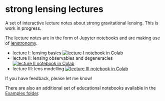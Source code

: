 # strong lensing lectures
A set of interactive lecture notes about strong gravitational lensing. This is work in progress.

The lecture notes are in the form of Jupyter notebooks and are making use of [lenstronomy](https://github.com/sibirrer/lenstronomy).


- lecture I: lensing basics [![lecture I notebook in Colab](https://colab.research.google.com/assets/colab-badge.svg)](https://colab.research.google.com/github/sibirrer/strong_lensing_lectures/blob/main/Lectures/lensing_basics_I.ipynb)
- lecture II: lensing observables and degeneracies [![lecture II notebook in Colab](https://colab.research.google.com/assets/colab-badge.svg)](https://colab.research.google.com/github/sibirrer/strong_lensing_lectures/blob/main/Lectures/lensing_observables_II.ipynb)
- lecture III: lens modelling [![lecture III notebook in Colab](https://colab.research.google.com/assets/colab-badge.svg)](https://colab.research.google.com/github/sibirrer/strong_lensing_lectures/blob/main/Lectures/einstein_ring_III.ipynb)

If you have feedback, please let me know!


There are also an additional set of educational notebooks available in the [Examples folder](https://github.com/sibirrer/strong_lensing_lectures/tree/main/Examples).